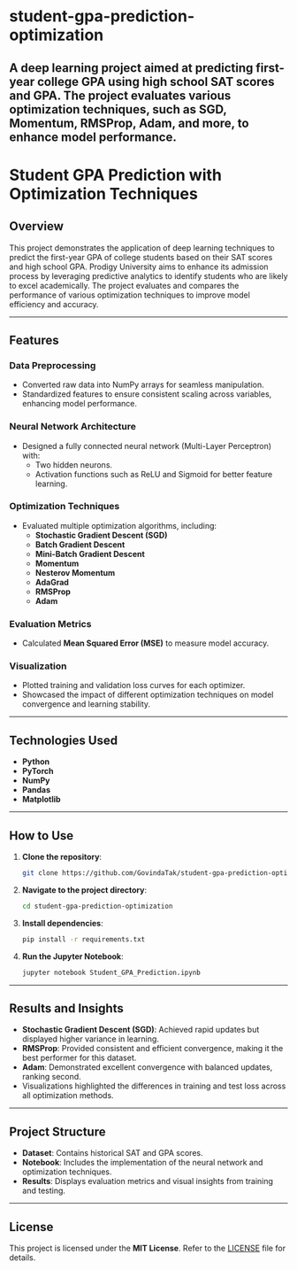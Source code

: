 # student-gpa-prediction-optimization
A deep learning project aimed at predicting first-year college GPA using high school SAT scores and GPA. The project evaluates various optimization techniques, such as SGD, Momentum, RMSProp, Adam, and more, to enhance model performance.
-------
# Student GPA Prediction with Optimization Techniques  

## Overview  
This project demonstrates the application of deep learning techniques to predict the first-year GPA of college students based on their SAT scores and high school GPA. Prodigy University aims to enhance its admission process by leveraging predictive analytics to identify students who are likely to excel academically. The project evaluates and compares the performance of various optimization techniques to improve model efficiency and accuracy.  

-----

## Features  

### **Data Preprocessing**  
- Converted raw data into NumPy arrays for seamless manipulation.  
- Standardized features to ensure consistent scaling across variables, enhancing model performance.  

### **Neural Network Architecture**  
- Designed a fully connected neural network (Multi-Layer Perceptron) with:  
  - Two hidden neurons.  
  - Activation functions such as ReLU and Sigmoid for better feature learning.  

### **Optimization Techniques**  
- Evaluated multiple optimization algorithms, including:  
  - **Stochastic Gradient Descent (SGD)**  
  - **Batch Gradient Descent**  
  - **Mini-Batch Gradient Descent**  
  - **Momentum**  
  - **Nesterov Momentum**  
  - **AdaGrad**  
  - **RMSProp**  
  - **Adam**  

### **Evaluation Metrics**  
- Calculated **Mean Squared Error (MSE)** to measure model accuracy.  

### **Visualization**  
- Plotted training and validation loss curves for each optimizer.  
- Showcased the impact of different optimization techniques on model convergence and learning stability.  

---

## Technologies Used  
- **Python**  
- **PyTorch**  
- **NumPy**  
- **Pandas**  
- **Matplotlib**  

---

## How to Use  

1. **Clone the repository**:  
   ```bash
   git clone https://github.com/GovindaTak/student-gpa-prediction-optimization.git
   ```  

2. **Navigate to the project directory**:  
   ```bash
   cd student-gpa-prediction-optimization
   ```  

3. **Install dependencies**:  
   ```bash
   pip install -r requirements.txt
   ```  

4. **Run the Jupyter Notebook**:  
   ```bash
   jupyter notebook Student_GPA_Prediction.ipynb
   ```  

---

## Results and Insights  
- **Stochastic Gradient Descent (SGD)**: Achieved rapid updates but displayed higher variance in learning.  
- **RMSProp**: Provided consistent and efficient convergence, making it the best performer for this dataset.  
- **Adam**: Demonstrated excellent convergence with balanced updates, ranking second.  
- Visualizations highlighted the differences in training and test loss across all optimization methods.  

---

## Project Structure  
- **Dataset**: Contains historical SAT and GPA scores.  
- **Notebook**: Includes the implementation of the neural network and optimization techniques.  
- **Results**: Displays evaluation metrics and visual insights from training and testing.  

---

## License  
This project is licensed under the **MIT License**. Refer to the [LICENSE](LICENSE) file for details.  
